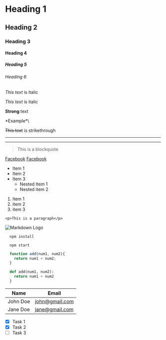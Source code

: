 # Heading 1
## Heading 2
### Heading 3
#### Heading 4
##### Heading 5
###### Heading 6

*This text* is italic

_This text_ is italic

**Strong** text

\*Example*\

~~This text~~ is strikethrough

---
___
>This is a blockquote

[Facebook](www.facebook.com)
[Facebook](www.facebook.com "Facebook")

* Item 1
* Item 2
* Item 3
  * Nested Item 1
  * Nested item 2

1. Item 1
2. item 2
3. item 3

`<p>This is a paragraph</p>`

<!--Image-->

![Markdown Logo](https://markdown-here.com/img/icon256.png)

<!--Github Markdown-->

<!--Code bllocks-->

```
  npm install

  npm start
```

```javascript
  function add(num1, num2){
    return num1 + num2;
  }
```
```python
  def add(num1, num2):
    return num1 + num2
  }
```
<!--Tables-->
| Name     | Email          |
| -------- | -------------- |
| John Doe | john@gmail.com |
| Jane Doe | jane@gmail.com |

<!--Task Lists-->
* [x] Task 1
* [x] Task 2
* [ ] Task 3
